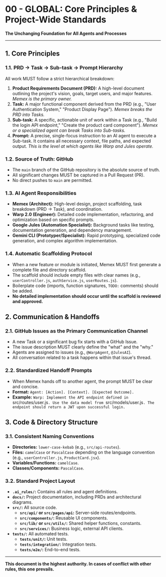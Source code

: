 # 00 - GLOBAL: Core Principles & Project-Wide Standards

**The Unchanging Foundation for All Agents and Processes**

---

## 1. Core Principles

### 1.1. PRD -> Task -> Sub-task -> Prompt Hierarchy
All work MUST follow a strict hierarchical breakdown:
1.  **Product Requirements Document (PRD):** A high-level document outlining the project's vision, goals, target users, and major features. *Memex is the primary owner.*
2.  **Task:** A major functional component derived from the PRD (e.g., "User Authentication System," "Product Display Page"). *Memex breaks the PRD into Tasks.*
3.  **Sub-task:** A specific, actionable unit of work within a Task (e.g., "Build the login API endpoint," "Create the product card component"). *Memex or a specialized agent can break Tasks into Sub-tasks.*
4.  **Prompt:** A precise, single-focus instruction to an AI agent to execute a Sub-task. It contains all necessary context, file paths, and expected output. *This is the level at which agents like Warp and Jules operate.*

### 1.2. Source of Truth: GitHub
- The `main` branch of the GitHub repository is the absolute source of truth.
- All significant changes MUST be captured in a Pull Request (PR).
- No direct pushes to `main` are permitted.

### 1.3. AI Agent Responsibilities
- **Memex (Architect):** High-level design, project scaffolding, task breakdown (PRD -> Task), and coordination.
- **Warp 2.0 (Engineer):** Detailed code implementation, refactoring, and optimization based on specific prompts.
- **Google Jules (Automation Specialist):** Background tasks like testing, documentation generation, and dependency management.
- **Gemini CLI (Prototyper/Specialist):** Rapid prototyping, specialized code generation, and complex algorithm implementation.

### 1.4. Automatic Scaffolding Protocol
- When a new feature or module is initiated, Memex MUST first generate a complete file and directory scaffold.
- The scaffold should include empty files with clear names (e.g., `userController.js`, `authService.js`, `userRoutes.js`).
- Boilerplate code (imports, function signatures, `TODO:` comments) should be added.
- **No detailed implementation should occur until the scaffold is reviewed and approved.**

## 2. Communication & Handoffs

### 2.1. GitHub Issues as the Primary Communication Channel
- A new Task or a significant bug fix starts with a GitHub Issue.
- The issue description MUST clearly define the "what" and the "why."
- Agents are assigned to issues (e.g., `@WarpAgent`, `@JulesAI`).
- All conversation related to a task happens within that issue's thread.

### 2.2. Standardized Handoff Prompts
- When Memex hands off to another agent, the prompt MUST be clear and concise.
- **Format:** `Agent: [Action]. [Context]. [Expected Outcome].`
- **Example:** `Warp: Implement the API endpoint defined in `src/routes/user.js`. Use the data model from `src/models/user.js`. The endpoint should return a JWT upon successful login.`

## 3. Code & Directory Structure

### 3.1. Consistent Naming Conventions
- **Directories:** `lower-case-kebab` (e.g., `src/api-routes`).
- **Files:** `camelCase` or `PascalCase` depending on the language convention (e.g., `userController.js`, `ProductCard.jsx`).
- **Variables/Functions:** `camelCase`.
- **Classes/Components:** `PascalCase`.

### 3.2. Standard Project Layout
- **`.ai_rules/`:** Contains all rules and agent definitions.
- **`docs/`:** Project documentation, including PRDs and architectural diagrams.
- **`src/`:** All source code.
  - **`src/api/` or `src/pages/api`:** Server-side routes/endpoints.
  - **`src/components/`:** Reusable UI components.
  - **`src/lib/` or `src/utils/`:** Shared helper functions, constants.
  - **`src/services/`:** Business logic, external API clients.
- **`tests/`:** All automated tests.
  - **`tests/unit/`:** Unit tests.
  - **`tests/integration/`:** Integration tests.
  - **`tests/e2e/`:** End-to-end tests.

---
**This document is the highest authority. In cases of conflict with other rules, this one prevails.**
